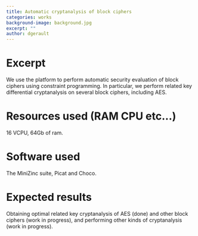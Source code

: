 ```yaml
---
title: Automatic cryptanalysis of block ciphers
categories: works
background-image: background.jpg
excerpt: ""
author: dgerault
---
```


# Excerpt

We use the platform to perform automatic security evaluation of block ciphers using constraint programming. In particular, we perform related key differential cryptanalysis on several block ciphers, including AES.

# Resources used (RAM CPU etc...)

16 VCPU, 64Gb of ram.

# Software used

The MiniZinc suite, Picat and Choco.

# Expected results

Obtaining optimal related key cryptanalysis of AES (done) and other block ciphers (work in progress), and performing other kinds of cryptanalysis (work in progress).

